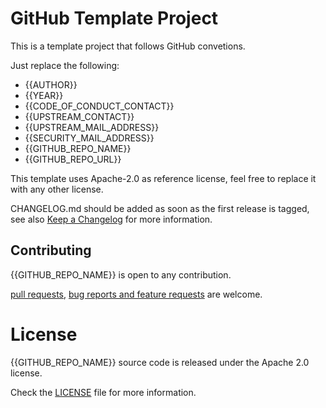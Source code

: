 <!---
  Copyright {{YEAR}} {{AUTHOR}}

  SPDX-License-Identifier: Apache-2.0
-->

# GitHub Template Project

This is a template project that follows GitHub convetions.

Just replace the following:
* {{AUTHOR}}
* {{YEAR}}
* {{CODE_OF_CONDUCT_CONTACT}}
* {{UPSTREAM_CONTACT}}
* {{UPSTREAM_MAIL_ADDRESS}}
* {{SECURITY_MAIL_ADDRESS}}
* {{GITHUB_REPO_NAME}}
* {{GITHUB_REPO_URL}}

This template uses Apache-2.0 as reference license, feel free to replace it with any other license.

CHANGELOG.md should be added as soon as the first release is tagged, see also
[Keep a Changelog](https://keepachangelog.com/en/1.0.0/) for more information.

## Contributing

{{GITHUB_REPO_NAME}} is open to any contribution.

[pull requests]({{GITHUB_REPO_URL}}/pulls),
[bug reports and feature requests]({{GITHUB_REPO_URL}}/issues)
are welcome.

# License

{{GITHUB_REPO_NAME}} source code is released under the Apache 2.0 license.

Check the [LICENSE](LICENSE) file for more information.
